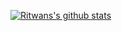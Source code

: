 [![Ritwans's github stats](https://github-readme-stats.vercel.app/api?username=ritwanxidig&theme=dark&count_private=true)](https://github.com/anuraghazra/github-readme-stats)
